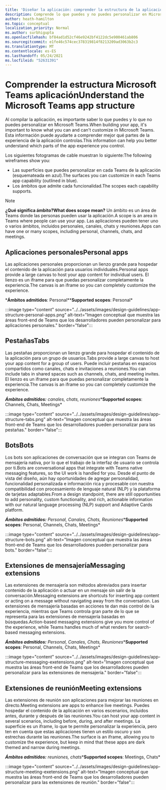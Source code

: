 ```yaml
---
title: 'Diseñar la aplicación: comprender la estructura de la aplicación'
description: Comprende lo que puedes y no puedes personalizar en Microsoft Teams al diseñar la aplicación.
author: heath-hamilton
ms.topic: conceptual
localization_priority: Normal
ms.author: surbhigupta
ms.openlocfilehash: bf84ad1d52cf46e9242bf4122dc5e900461ab806
ms.sourcegitcommit: e1fe46c574cec378319814f8213209ad3063b2c3
ms.translationtype: MT
ms.contentlocale: es-ES
ms.lasthandoff: 05/24/2021
ms.locfileid: "52631391"
---
```

# <a name="understand-the-microsoft-teams-app-structure"></a><span data-ttu-id="0a2b3-103">Comprender la estructura Microsoft Teams aplicación</span><span class="sxs-lookup"><span data-stu-id="0a2b3-103">Understand the Microsoft Teams app structure</span></span>

<span data-ttu-id="0a2b3-104">Al compilar la aplicación, es importante saber lo que puedes y lo que no puedes personalizar en Microsoft Teams.</span><span class="sxs-lookup"><span data-stu-id="0a2b3-104">When building your app, it's important to know what you can and can't customize in Microsoft Teams.</span></span> <span data-ttu-id="0a2b3-105">Esta información puede ayudarte a comprender mejor qué partes de la experiencia de la aplicación controlas.</span><span class="sxs-lookup"><span data-stu-id="0a2b3-105">This information can help you better understand which parts of the app experience you control.</span></span>

<span data-ttu-id="0a2b3-106">Los siguientes fotogramas de cable muestran lo siguiente:</span><span class="sxs-lookup"><span data-stu-id="0a2b3-106">The following wireframes show you:</span></span>

* <span data-ttu-id="0a2b3-107">Las superficies que puedes personalizar en cada Teams de la aplicación (esquemateada en azul).</span><span class="sxs-lookup"><span data-stu-id="0a2b3-107">The surfaces you can customize in each Teams app capability (outlined in blue).</span></span>
* <span data-ttu-id="0a2b3-108">Los ámbitos que admite cada funcionalidad.</span><span class="sxs-lookup"><span data-stu-id="0a2b3-108">The scopes each capability supports.</span></span>

> [!NOTE]
> <span data-ttu-id="0a2b3-109">**¿Qué significa ámbito?**</span><span class="sxs-lookup"><span data-stu-id="0a2b3-109">**What does scope mean?**</span></span> <span data-ttu-id="0a2b3-110">Un ámbito es un área de Teams donde las personas pueden usar la aplicación.</span><span class="sxs-lookup"><span data-stu-id="0a2b3-110">A scope is an area in Teams where people can use your app.</span></span> <span data-ttu-id="0a2b3-111">Las aplicaciones pueden tener uno o varios ámbitos, incluidos personales, canales, chats y reuniones.</span><span class="sxs-lookup"><span data-stu-id="0a2b3-111">Apps can have one or many scopes, including personal, channels, chats, and meetings.</span></span>

## <a name="personal-apps"></a><span data-ttu-id="0a2b3-112">Aplicaciones personales</span><span class="sxs-lookup"><span data-stu-id="0a2b3-112">Personal apps</span></span>

<span data-ttu-id="0a2b3-113">Las aplicaciones personales proporcionan un lienzo grande para hospedar el contenido de la aplicación para usuarios individuales.</span><span class="sxs-lookup"><span data-stu-id="0a2b3-113">Personal apps provide a large canvas to host your app content for individual users.</span></span> <span data-ttu-id="0a2b3-114">El lienzo es un iframe para que puedas personalizar completamente la experiencia.</span><span class="sxs-lookup"><span data-stu-id="0a2b3-114">The canvas is an iframe so you can completely customize the experience.</span></span>

<span data-ttu-id="0a2b3-115">\***Ámbitos admitidos**: Personal\*</span><span class="sxs-lookup"><span data-stu-id="0a2b3-115">\***Supported scopes**: Personal\*</span></span>

:::image type="content" source="../../assets/images/design-guidelines/app-structure-personal-apps.png" alt-text="Imagen conceptual que muestra las áreas front-end de Teams que los desarrolladores pueden personalizar para aplicaciones personales." border="false":::

## <a name="tabs"></a><span data-ttu-id="0a2b3-117">Pestañas</span><span class="sxs-lookup"><span data-stu-id="0a2b3-117">Tabs</span></span>

<span data-ttu-id="0a2b3-118">Las pestañas proporcionan un lienzo grande para hospedar el contenido de la aplicación para un grupo de usuarios.</span><span class="sxs-lookup"><span data-stu-id="0a2b3-118">Tabs provide a large canvas to host your app content for a group of users.</span></span> <span data-ttu-id="0a2b3-119">Puede incluir pestañas en espacios compartidos como canales, chats e invitaciones a reuniones.</span><span class="sxs-lookup"><span data-stu-id="0a2b3-119">You can include tabs in shared spaces such as channels, chats, and meeting invites.</span></span> <span data-ttu-id="0a2b3-120">El lienzo es un iframe para que puedas personalizar completamente la experiencia.</span><span class="sxs-lookup"><span data-stu-id="0a2b3-120">The canvas is an iframe so you can completely customize the experience.</span></span>

<span data-ttu-id="0a2b3-121">***Ámbitos admitidos:** canales, chats, reuniones*</span><span class="sxs-lookup"><span data-stu-id="0a2b3-121">\***Supported scopes**: Channels, Chats, Meetings\*</span></span>

:::image type="content" source="../../assets/images/design-guidelines/app-structure-tabs.png" alt-text="Imagen conceptual que muestra las áreas front-end de Teams que los desarrolladores pueden personalizar para las pestañas." border="false":::

## <a name="bots"></a><span data-ttu-id="0a2b3-123">Bots</span><span class="sxs-lookup"><span data-stu-id="0a2b3-123">Bots</span></span>

<span data-ttu-id="0a2b3-124">Los bots son aplicaciones de conversación que se integran con Teams de mensajería nativa, por lo que el trabajo de la interfaz de usuario se controla por ti.</span><span class="sxs-lookup"><span data-stu-id="0a2b3-124">Bots are conversational apps that integrate with Teams native messaging features, so the UI work is handled for you.</span></span> <span data-ttu-id="0a2b3-125">Desde el punto de vista del diseño, aún hay oportunidades de agregar personalidad, funcionalidad personalizada e información rica y procesable con nuestra compatibilidad con procesamiento de lenguaje natural (NLP) y la plataforma de tarjetas adaptables.</span><span class="sxs-lookup"><span data-stu-id="0a2b3-125">From a design standpoint, there are still opportunities to add personality, custom functionality, and rich, actionable information with our natural language processing (NLP) support and Adaptive Cards platform.</span></span>

<span data-ttu-id="0a2b3-126">***Ámbitos admitidos:** Personal, Canales, Chats, Reuniones*</span><span class="sxs-lookup"><span data-stu-id="0a2b3-126">\***Supported scopes**: Personal, Channels, Chats, Meetings\*</span></span>

:::image type="content" source="../../assets/images/design-guidelines/app-structure-bots.png" alt-text="Imagen conceptual que muestra las áreas front-end de Teams que los desarrolladores pueden personalizar para bots." border="false":::

## <a name="messaging-extensions"></a><span data-ttu-id="0a2b3-128">Extensiones de mensajería</span><span class="sxs-lookup"><span data-stu-id="0a2b3-128">Messaging extensions</span></span>

<span data-ttu-id="0a2b3-129">Las extensiones de mensajería son métodos abreviados para insertar contenido de la aplicación o actuar en un mensaje sin salir de la conversación.</span><span class="sxs-lookup"><span data-stu-id="0a2b3-129">Messaging extensions are shortcuts for inserting app content or acting on a message without navigating away from the conversation.</span></span> <span data-ttu-id="0a2b3-130">Las extensiones de mensajería basadas en acciones te dan más control de la experiencia, mientras que Teams controla gran parte de lo que se representa para las extensiones de mensajería basadas en búsquedas.</span><span class="sxs-lookup"><span data-stu-id="0a2b3-130">Action-based messaging extensions give you more control of the experience, while Teams handles much of what renders for search-based messaging extensions.</span></span>

<span data-ttu-id="0a2b3-131">***Ámbitos admitidos:** Personal, Canales, Chats, Reuniones*</span><span class="sxs-lookup"><span data-stu-id="0a2b3-131">\***Supported scopes**: Personal, Channels, Chats, Meetings\*</span></span>

:::image type="content" source="../../assets/images/design-guidelines/app-structure-messaging-exetensions.png" alt-text="Imagen conceptual que muestra las áreas front-end de Teams que los desarrolladores pueden personalizar para las extensiones de mensajería." border="false":::

## <a name="meeting-extensions"></a><span data-ttu-id="0a2b3-133">Extensiones de reunión</span><span class="sxs-lookup"><span data-stu-id="0a2b3-133">Meeting extensions</span></span>

<span data-ttu-id="0a2b3-134">Las extensiones de reunión son aplicaciones para mejorar las reuniones en directo.</span><span class="sxs-lookup"><span data-stu-id="0a2b3-134">Meeting extensions are apps to enhance live meetings.</span></span> <span data-ttu-id="0a2b3-135">Puedes hospedar el contenido de la aplicación en varios escenarios, incluidos antes, durante y después de las reuniones.</span><span class="sxs-lookup"><span data-stu-id="0a2b3-135">You can host your app content in several scenarios, including before, during, and after meetings.</span></span> <span data-ttu-id="0a2b3-136">La superficie es un iframe, lo que te permite personalizar la experiencia, pero ten en cuenta que estas aplicaciones tienen un estilo oscuro y son estrechas durante las reuniones.</span><span class="sxs-lookup"><span data-stu-id="0a2b3-136">The surface is an iframe, allowing you to customize the experience, but keep in mind that these apps are dark themed and narrow during meetings.</span></span>

<span data-ttu-id="0a2b3-137">***Ámbitos admitidos:** reuniones, chats*</span><span class="sxs-lookup"><span data-stu-id="0a2b3-137">\***Supported scopes**: Meetings, Chats\*</span></span>

:::image type="content" source="../../assets/images/design-guidelines/app-structure-meeting-exetensions.png" alt-text="Imagen conceptual que muestra las áreas front-end de Teams que los desarrolladores pueden personalizar para las extensiones de reunión." border="false":::
